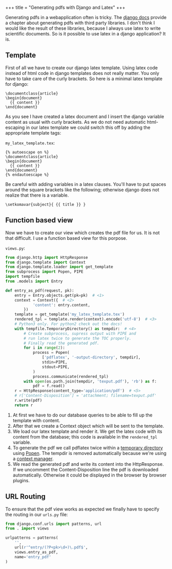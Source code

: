 +++
title = "Generating pdfs with Django and Latex"
+++

Generating pdfs in a webapplication often is tricky. The
[django docs](https://docs.djangoproject.com/en/1.7/howto/outputting-pdf/)
provide a chapter about generating pdfs with third party libraries. I don't
think I would like the result of these libraries, because I always use latex to
write scientific documents. So is it possible to use latex in a django
application? It is.

## Template

First of all we have to create our django latex template. Using latex code
instead of html code in django templates does not really matter. You only have
to take care of the curly brackets. So here is a minimal latex template for
django:

```
\documentclass{article}
\begin{document}
  {{ content }}
\end{document}
```

As you see I have created a latex document and I insert the django variable
content as usual with curly brackets. As we do not need automatic html-escaping
in our latex template we could switch this off by adding the appropriate
template tags:

`my_latex_template.tex`:

```
{% autoescape on %}
\documentclass{article}
\begin{document}
  {{ content }}
\end{document}
{% endautoescape %}
```

Be careful with adding variables in a latex clauses. You'll have to put spaces
around the square brackets like the following; otherwise django does not realize
that there is a variable.

```
\setkomavar{subject}{ {{ title }} }
```

## Function based view

Now we have to create our view which creates the pdf file for us. It is not that
difficult. I use a function based view for this porpose.

`views.py`:

``` python
from django.http import HttpResponse
from django.template import Context
from django.template.loader import get_template
from subprocess import Popen, PIPE
import tempfile
from .models import Entry

def entry_as_pdf(request, pk):
    entry = Entry.objects.get(pk=pk)  # <1>
    context = Context({  # <2>
            'content': entry.content,
        })
    template = get_template('my_latex_template.tex')
    rendered_tpl = template.render(context).encode('utf-8')  # <3>
    # Python3 only. For python2 check out the docs!
    with tempfile.TemporaryDirectory() as tempdir:  # <4>
        # Create subprocess, supress output with PIPE and
        # run latex twice to generate the TOC properly.
        # Finally read the generated pdf.
        for i in range(2):
            process = Popen(
                ['pdflatex', '-output-directory', tempdir],
                stdin=PIPE,
                stdout=PIPE,
            )
            process.communicate(rendered_tpl)
        with open(os.path.join(tempdir, 'texput.pdf'), 'rb') as f:
            pdf = f.read()
    r = HttpResponse(content_type='application/pdf')  # <5>
    # r['Content-Disposition'] = 'attachment; filename=texput.pdf'
    r.write(pdf)
    return r
```

1.  At first we have to do our database queries to be able to fill up the template
    with content.
2.  After that we create a Context object which will be sent to the template.
3.  We load our latex template and render it. We get the latex code with its
    content from the database; this code is available in the `rendered_tpl`
    variable.
4.  To generate the pdf we call pdflatex twice within a 
    [temporary directory](https://docs.python.org/3.4/library/tempfile.html?highlight=tempdir#tempfile.TemporaryDirectory)
    using [Popen](https://docs.python.org/3.4/library/subprocess.html#popen-constructor).
    The tempdir is removed automatically because we're using a
    [context manager](https://docs.python.org/3.4/reference/datamodel.html#context-managers).
5.  We read the generated pdf and write its content into the HttpResponse. If we
    uncomment the Content-Disposition line the pdf is downloaded automatically.
    Otherwise it could be displayed in the browser by browser plugins.

## URL Routing

To ensure that the pdf view works as expected we finally have to specify the
routing in our `urls.py` file:

``` python
from django.conf.urls import patterns, url
from . import views

urlpatterns = patterns(
    '',
    url(r'^entry/(?P<pk>\d+)\.pdf$',
    views.entry_as_pdf,
    name='entry_pdf'
)
```
